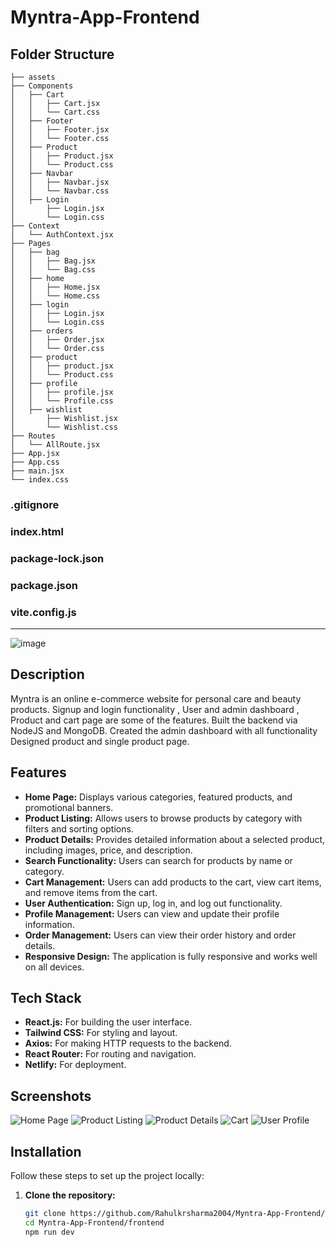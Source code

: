 # Myntra-App-Frontend

## Folder Structure
    ├── assets
    ├── Components
    │   ├── Cart
    │   │   ├── Cart.jsx
    │   │   └── Cart.css
    │   ├── Footer
    │   │   ├── Footer.jsx
    │   │   └── Footer.css
    │   ├── Product
    │   │   ├── Product.jsx
    │   │   └── Product.css
    │   ├── Navbar
    │   │   ├── Navbar.jsx
    │   │   └── Navbar.css
    │   ├── Login
    │       ├── Login.jsx
    │       └── Login.css
    ├── Context
    │   └── AuthContext.jsx
    ├── Pages
    │   ├── bag
    │   │   ├── Bag.jsx
    │   │   └── Bag.css
    │   ├── home
    │   │   ├── Home.jsx
    │   │   └── Home.css
    │   ├── login
    │   │   ├── Login.jsx
    │   │   └── Login.css
    │   ├── orders
    │   │   ├── Order.jsx
    │   │   └── Order.css
    │   ├── product
    │   │   ├── product.jsx
    │   │   └── Product.css
    │   ├── profile
    │   │   ├── profile.jsx
    │   │   └── Profile.css
    │   ├── wishlist
    │       ├── Wishlist.jsx
    │       └── Wishlist.css
    ├── Routes
    │   └── AllRoute.jsx
    ├── App.jsx
    ├── App.css
    ├── main.jsx
    └── index.css
### .gitignore
### index.html
### package-lock.json
### package.json
### vite.config.js

   
--------------------------------------------------------------
![image](https://github.com/Rahulkrsharma2004/Myntra-App-Frontend/assets/139108196/3c84c66b-5ec5-4a44-913e-e09270dcd727)


## Description

Myntra is an online e-commerce website for personal care and beauty products. Signup and login functionality , User and admin dashboard , Product and cart page are some of the features. Built the backend via NodeJS and MongoDB. Created the admin dashboard with all functionality Designed product and single product page.

## Features

- **Home Page:** Displays various categories, featured products, and promotional banners.
- **Product Listing:** Allows users to browse products by category with filters and sorting options.
- **Product Details:** Provides detailed information about a selected product, including images, price, and description.
- **Search Functionality:** Users can search for products by name or category.
- **Cart Management:** Users can add products to the cart, view cart items, and remove items from the cart.
- **User Authentication:** Sign up, log in, and log out functionality.
- **Profile Management:** Users can view and update their profile information.
- **Order Management:** Users can view their order history and order details.
- **Responsive Design:** The application is fully responsive and works well on all devices.

## Tech Stack

- **React.js:** For building the user interface.
- **Tailwind CSS:** For styling and layout.
- **Axios:** For making HTTP requests to the backend.
- **React Router:** For routing and navigation.
- **Netlify:** For deployment.

## Screenshots

![Home Page](./screenshots/home-page.png)
![Product Listing](./screenshots/product-listing.png)
![Product Details](./screenshots/product-details.png)
![Cart](./screenshots/cart.png)
![User Profile](./screenshots/user-profile.png)

## Installation

Follow these steps to set up the project locally:

1. **Clone the repository:**

   ```sh
   git clone https://github.com/Rahulkrsharma2004/Myntra-App-Frontend/frontend.git
   cd Myntra-App-Frontend/frontend
   npm run dev


